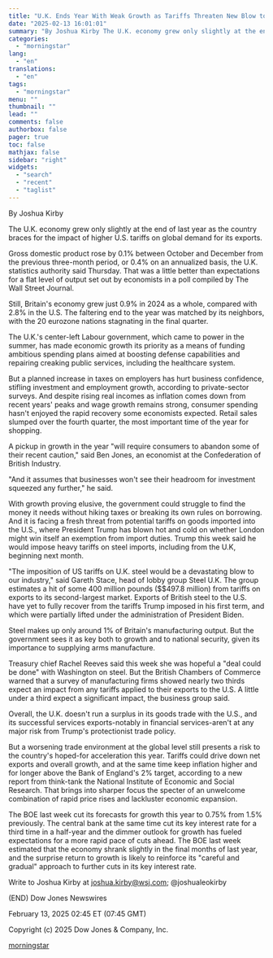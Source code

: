 ```yaml
---
title: "U.K. Ends Year With Weak Growth as Tariffs Threaten New Blow to Limping Economy — Update"
date: "2025-02-13 16:01:01"
summary: "By Joshua Kirby The U.K. economy grew only slightly at the end of last year as the country braces for the impact of higher U.S. tariffs on global demand for its exports. Gross domestic product rose by 0.1% between October and December from the previous three-month period, or 0.4% on..."
categories:
  - "morningstar"
lang:
  - "en"
translations:
  - "en"
tags:
  - "morningstar"
menu: ""
thumbnail: ""
lead: ""
comments: false
authorbox: false
pager: true
toc: false
mathjax: false
sidebar: "right"
widgets:
  - "search"
  - "recent"
  - "taglist"
---
```


By Joshua Kirby

The U.K. economy grew only slightly at the end of last year as the country braces for the impact of higher U.S. tariffs on global demand for its exports.

Gross domestic product rose by 0.1% between October and December from the previous three-month period, or 0.4% on an annualized basis, the U.K. statistics authority said Thursday. That was a little better than expectations for a flat level of output set out by economists in a poll compiled by The Wall Street Journal.

Still, Britain's economy grew just 0.9% in 2024 as a whole, compared with 2.8% in the U.S. The faltering end to the year was matched by its neighbors, with the 20 eurozone nations stagnating in the final quarter.

The U.K.'s center-left Labour government, which came to power in the summer, has made economic growth its priority as a means of funding ambitious spending plans aimed at boosting defense capabilities and repairing creaking public services, including the healthcare system.

But a planned increase in taxes on employers has hurt business confidence, stifling investment and employment growth, according to private-sector surveys. And despite rising real incomes as inflation comes down from recent years' peaks and wage growth remains strong, consumer spending hasn't enjoyed the rapid recovery some economists expected. Retail sales slumped over the fourth quarter, the most important time of the year for shopping.

A pickup in growth in the year "will require consumers to abandon some of their recent caution," said Ben Jones, an economist at the Confederation of British Industry.

"And it assumes that businesses won't see their headroom for investment squeezed any further," he said.

With growth proving elusive, the government could struggle to find the money it needs without hiking taxes or breaking its own rules on borrowing. And it is facing a fresh threat from potential tariffs on goods imported into the U.S., where President Trump has blown hot and cold on whether London might win itself an exemption from import duties. Trump this week said he would impose heavy tariffs on steel imports, including from the U.K, beginning next month.

"The imposition of US tariffs on U.K. steel would be a devastating blow to our industry," said Gareth Stace, head of lobby group Steel U.K. The group estimates a hit of some 400 million pounds ($$497.8 million) from tariffs on exports to its second-largest market. Exports of British steel to the U.S. have yet to fully recover from the tariffs Trump imposed in his first term, and which were partially lifted under the administration of President Biden.

Steel makes up only around 1% of Britain's manufacturing output. But the government sees it as key both to growth and to national security, given its importance to supplying arms manufacture.

Treasury chief Rachel Reeves said this week she was hopeful a "deal could be done" with Washington on steel. But the British Chambers of Commerce warned that a survey of manufacturing firms showed nearly two thirds expect an impact from any tariffs applied to their exports to the U.S. A little under a third expect a significant impact, the business group said.

Overall, the U.K. doesn't run a surplus in its goods trade with the U.S., and its successful services exports-notably in financial services-aren't at any major risk from Trump's protectionist trade policy.

But a worsening trade environment at the global level still presents a risk to the country's hoped-for acceleration this year. Tariffs could drive down net exports and overall growth, and at the same time keep inflation higher and for longer above the Bank of England's 2% target, according to a new report from think-tank the National Institute of Economic and Social Research. That brings into sharper focus the specter of an unwelcome combination of rapid price rises and lackluster economic expansion.

The BOE last week cut its forecasts for growth this year to 0.75% from 1.5% previously. The central bank at the same time cut its key interest rate for a third time in a half-year and the dimmer outlook for growth has fueled expectations for a more rapid pace of cuts ahead. The BOE last week estimated that the economy shrank slightly in the final months of last year, and the surprise return to growth is likely to reinforce its "careful and gradual" approach to further cuts in its key interest rate.

Write to Joshua Kirby at joshua.kirby@wsj.com; @joshualeokirby

(END) Dow Jones Newswires

February 13, 2025 02:45 ET (07:45 GMT)

Copyright (c) 2025 Dow Jones & Company, Inc.

[morningstar](https://www.morningstar.com/news/dow-jones/202502133755/uk-ends-year-with-weak-growth-as-tariffs-threaten-new-blow-to-limping-economy-update)
